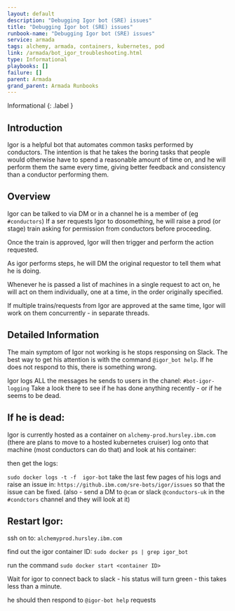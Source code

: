 ```yaml
---
layout: default
description: "Debugging Igor bot (SRE) issues"
title: "Debugging Igor bot (SRE) issues"
runbook-name: "Debugging Igor bot (SRE) issues"
service: armada
tags: alchemy, armada, containers, kubernetes, pod
link: /armada/bot_igor_troubleshooting.html
type: Informational
playbooks: []
failure: []
parent: Armada
grand_parent: Armada Runbooks
---
```


Informational
{: .label }

## Introduction 

Igor is a helpful bot that automates common tasks performed by conductors.
The intention is that he takes the boring tasks that people would otherwise have to spend a reasonable amount of time on, 
and he will perform them the same every time, giving better feedback and consistency than a conductor performing them.

## Overview
Igor can be talked to via DM or in a channel he is a member of (eg `#conductors`) If a ser requests Igor to dosomething, he will raise a prod (or stage) train asking for permission from conductors before proceeding.

Once the train is approved, Igor will then trigger and perform the action requested.

As igor performs steps, he will DM the original requestor to tell them what he is doing.

Whenever he is passed a list of machines in a single request to act on, he will act on them individually, one at a time, in the order originally specified.

If multiple trains/requests from Igor are approved at the same time, Igor will work on them concurrently - in separate threads.

## Detailed Information

The main symptom of Igor not working is he stops responsing on Slack.
The best way to get his attention is with the command `@igor_bot help`. If he does not respond to this, there is something wrong.

Igor logs ALL the messages he sends to users in the chanel: `#bot-igor-logging`  Take a look there to see if he has done anything recently - or if he seems to be dead.

## If he is dead:
Igor is currently hosted as a container on `alchemy-prod.hursley.ibm.com` (there are plans to move to a hosted kubernetes cruiser)
log onto that machine (most conductors can do that) and look at his container:


then get the logs:

`sudo docker logs -t -f  igor-bot`
take the last few pages of his logs and raise an issue in: `https://github.ibm.com/sre-bots/igor/issues`
so that the issue can be fixed.
(also - send a DM to `@cam` or slack `@conductors-uk` in the `#condctors` channel and they will look at it)


## Restart Igor:
ssh on to: `alchemyprod.hursley.ibm.com`

find out the igor container ID:
`sudo docker ps | grep igor_bot`


run the command
`sudo docker start <container ID>`


 Wait for igor to connect back to slack - his status will turn green - this takes less than a minute.


he should then respond to `@igor-bot help` requests
